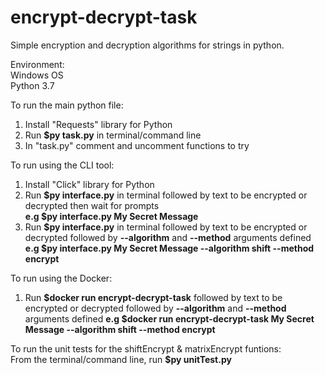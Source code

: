 # encrypt-decrypt-task
Simple encryption and decryption algorithms for strings in python.

Environment:<br/> 
Windows OS<br/> 
Python 3.7<br/> 

To run the main python file:<br/>
1. Install "Requests" library for Python<br/>
2. Run <b>$py task.py</b> in terminal/command line<br/>
3. In "task.py" comment and uncomment functions to try<br/>

To run using the CLI tool:<br/>
1. Install "Click" library for Python<br/>
2. Run <b>$py interface.py</b> in terminal followed by text to be encrypted or decrypted then wait for prompts<br/>
	<b>e.g $py interface.py My Secret Message</b><br/>
3. Run <b>$py interface.py</b> in terminal followed by text to be encrypted or decrypted followed by <b>--algorithm</b> and <b>--method</b> arguments defined
	<b>e.g $py interface.py My Secret Message --algorithm shift --method encrypt</b><br/>

To run using the Docker:<br/>
1. Run <b>$docker run encrypt-decrypt-task</b> followed by text to be encrypted or decrypted followed by <b>--algorithm</b> and <b>--method</b> arguments defined
	<b>e.g $docker run encrypt-decrypt-task My Secret Message --algorithm shift --method encrypt</b><br/>

To run the unit tests for the shiftEncrypt & matrixEncrypt funtions:<br/> 
From the terminal/command line, run <b>$py unitTest.py</b><br/>
